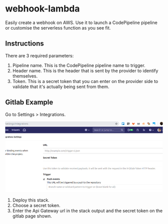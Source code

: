 # webhook-lambda
Easily create a webhook on AWS. Use it to launch a CodePipeline pipeline or customise the serverless function as you see fit.


## Instructions
There are 3 required parameters:
1. Pipeline name. This is the CodePipeline pipeline name to trigger.
2. Header name. This is the header that is sent by the provider to identify themselves.
3. Token. This is a secret token that you can enter on the provider side to validate that it's actually being sent from them.


## Gitlab Example
Go to Settings > Integrations.

![](images/gitlab.png)

1. Deploy this stack.
2. Choose a secret token.
3. Enter the Api Gateway url in the stack output and the secret token on the gitlab page shown.
